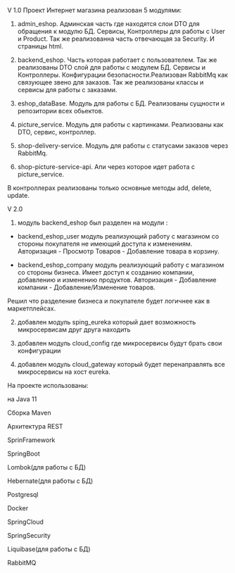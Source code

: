 V 1.0
Проект Интернет магазина реализован 5 модулями:
1. admin_eshop. Админская часть где находятся слои DTO для обращения к модулю БД. Сервисы, Контроллеры для работы с User и Product. 
Так же реализованна часть отвечающая за Security. И страницы html.

2. backend_eshop. Часть которая работает с пользователем. Так же реализованы DTO слой для работы с модулем БД. Сервисы и Контроллеры. Конфигурации безопасности.Реализован RabbitMq как связующее звено для заказов. Так же реализованы классы и сервисы для работы с заказами.

3. eshop_dataBase. Модуль для работы с БД. Реализованы сущности и репозитории всех обьектов.

4. picture_service. Модуль для работы с картинками. Реализованы как DTO, сервис, контроллер.

5. shop-delivery-service. Модуль для работы с статусами заказов через RabbitMq.

6. shop-picture-service-api. Апи через которое идет работа с picture_service.

В контроллерах реализованы только основные методы add, delete, update.

V 2.0
1. модуль backend_eshop был разделен на модули : 
- backend_eshop_user модуль реализующий работу с магазином со стороны покупателя не имеющий доступа к изменениям. Авторизация  - Просмотр Товаров - Добавление товара в корзину.

- backend_eshop_company модуль реализующий работу с магазином со стороны бизнеса. Имеет доступ к созданию компании, добавлению и изменению продуктов. Авторизация - Добавление компании - Добавление/Изменение товаров.

Решил что разделение бизнеса и покупателе будет логичнее как в маркетплейсах.

2. добавлен модуль sping_eureka который дает возможность микросервисам друг друга находить 

3. добавлен модуль cloud_config где микросервисы будут брать свои конфигурации

4. добавлен модуль cloud_gateway который будет перенаправлять все микросервисы на хост eureka.

На проекте использованы:

на Java 11

Сборка Maven

Архитектура REST

SprinFramework

SpringBoot

Lombok(для работы с БД)

Hebernate(для работы с БД)

Postgresql

Docker

SpringCloud

SpringSecurity

Liquibase(для работы с БД)

RabbitMQ


